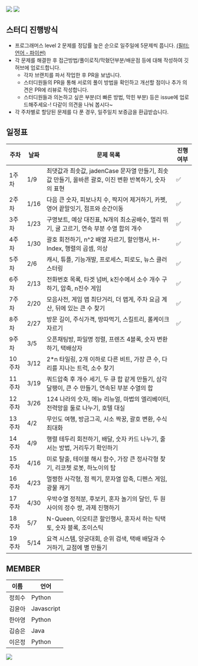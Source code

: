 <img src="https://capsule-render.vercel.app/api?type=waving&color=ffdddd&height=150&section=header&text=코딩테스트%20%20스터디&fontSize=40" />
<img src="https://readme-typing-svg.demolab.com?font=Fira+Code&pause=100000&color=F70000&random=false&width=435&lines=%EB%AC%B8%EC%A0%9C+%EC%97%85%EB%A1%9C%EB%93%9C%EB%8A%94+%EB%A7%A4%EC%A3%BC+%ED%99%94%EC%9A%94%EC%9D%BC+%EB%B0%A4%EA%B9%8C%EC%A7%80+%EC%99%84%EB%A3%8C%ED%95%B4%EC%A3%BC%EC%84%B8%EC%9A%94!!" />

<br/>

## 스터디 진행방식
- 프로그래머스 level 2 문제를 정답률 높은 순으로 일주일에 5문제씩 풉니다. [(필터: 언어 - 파이썬)](https://school.programmers.co.kr/learn/challenges?order=acceptance_desc&page=1&levels=2&languages=python3)
- 각 문제를 해결한 후 접근방법/풀이로직/막혔던부분/배운점 등에 대해 작성하여 깃허브에 업로드합니다.
  - 각자 브랜치를 파서 작업한 후 PR을 보냅니다.
  - 스터디원들의 PR을 통해 서로의 풀이 방법을 확인하고 개선할 점이나 추가 의견은 PR에 리뷰로 작성합니다. 
  - 스터디원들과 의논하고 싶은 부분(더 빠른 방법, 막힌 부분) 등은 issue에 업로드해주세요-! 다같이 의견을 나눠 봅시다~
- 각 주차별로 할당된 문제를 다 푼 경우, 일주일치 보증금을 환급받습니다.
  

## 일정표
| 주차   | 날짜   | 문제 목록 | 진행 여부 |
|--------|--------|------------|-----------|
| 1주차  | 1/9    | 최댓값과 최솟값, jadenCase 문자열 만들기, 최솟값 만들기, 올바른 괄호, 이진 변환 반복하기, 숫자의 표현 | ✅ |
| 2주차  | 1/16   | 다음 큰 숫자, 피보나치 수, 짝지어 제거하기, 카펫, 영어 끝말잇기, 점프와 순간이동 | ✅ |
| 3주차  | 1/23   | 구명보트, 예상 대진표, N개의 최소공배수, 멀리 뛰기, 귤 고르기, 연속 부분 수열 합의 개수 | ✅ |
| 4주차  | 1/30   | 괄호 회전하기, n^2 배열 자르기, 할인행사, H-Index, 행렬의 곱셈, 의상 | ✅ |
| 5주차  | 2/6    | 캐시, 튜플, 기능개발, 프로세스, 피로도, 뉴스 클러스터링 | ✅ |
| 6주차  | 2/13   | 전화번호 목록, 타겟 넘버, k진수에서 소수 개수 구하기, 압축, n진수 게임 | ✅ |
| 7주차  | 2/20   | 모음사전, 게임 맵 최단거리, 더 맵게, 주차 요금 계산, 뒤에 있는 큰 수 찾기 | ✅ |
| 8주차  | 2/27   | 방문 길이, 주식가격, 땅따먹기, 스킬트리, 롤케이크 자르기 | ✅ |
| 9주차  | 3/5    | 오픈채팅방, 파일명 정렬, 프렌즈 4블록, 숫자 변환하기, 택배상자 |  |
| 10주차 | 3/12   | 2*n 타일링, 2개 이하로 다른 비트, 가장 큰 수, 다리를 지나는 트럭, 소수 찾기 |  |
| 11주차 | 3/19   | 쿼드압축 후 개수 세기, 두 큐 합 같게 만들기, 삼각 달팽이, 큰 수 만들기, 연속된 부분 수열의 합 |  |
| 12주차 | 3/26   | 124 나라의 숫자, 메뉴 리뉴얼, 마법의 엘리베이터, 전력망을 둘로 나누기, 호텔 대실 |  |
| 13주차 | 4/2    | 무인도 여행, 방금그곡, 시소 짝꿍, 괄호 변환, 수식 최대화 |  |
| 14주차 | 4/9    | 행렬 테두리 회전하기, 배달, 숫자 카드 나누기, 줄 서는 방법, 거리두기 확인하기 |  |
| 15주차 | 4/16   | 미로 탈출, 테이블 해시 함수, 가장 큰 정사각형 찾기, 리코쳇 로봇, 하노이의 탑 |  |
| 16주차 | 4/23   | 멀쩡한 사각형, 점 찍기, 문자열 압축, 디펜스 게임, 광물 캐기 |  |
| 17주차 | 4/30   | 우박수열 정적분, 후보키, 혼자 놀기의 달인, 두 원 사이의 정수 쌍, 과제 진행하기 |  |
| 18주차 | 5/7    | N-Queen, 이모티콘 할인행사, 혼자서 하는 틱택토, 숫자 블록, 조이스틱 |  |
| 19주차 | 5/14   | 요격 시스템, 양궁대회, 순위 검색, 택배 배달과 수거하기, 교점에 별 만들기 |  |


## MEMBER
| 이름   | 언어      |
|--------|-----------|
| 정희수 | Python     |
| 김윤아 | Javascript |
| 한아영 | Python     |
| 김승은 | Java      |
| 이은정 | Python    |

<img src="https://capsule-render.vercel.app/api?type=waving&color=ffdddd&height=150&section=footer" />
